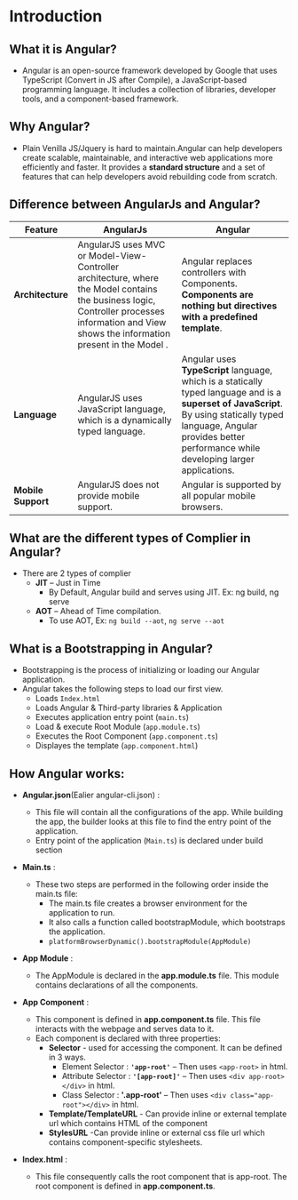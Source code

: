 # Introduction

## What it is Angular?
* Angular is an open-source framework developed by Google that uses TypeScript (Convert in JS after Compile), a JavaScript-based programming language. It includes a collection of libraries, developer tools, and a component-based framework.

## Why Angular?
* Plain Venilla JS/Jquery is hard to maintain.Angular can help developers create scalable, maintainable, and interactive web applications more efficiently and faster. It provides a **standard structure** and a set of features that can help developers avoid rebuilding code from scratch.

## Difference between AngularJs and Angular?

 | **Feature**             |**AngularJs**                              | **Angular**                                 |
|----------------------------------------------|----------------------------------------------|----------------------------------------------|
| **Architecture**          | AngularJS uses MVC or Model-View-Controller architecture, where the Model contains the business logic, Controller processes information and View shows the information present in the Model . | Angular replaces controllers with Components. **Components are nothing but directives with a predefined template**. |
| **Language**          | AngularJS uses JavaScript language, which is a dynamically typed language. | Angular uses **TypeScript** language, which is a statically typed language and is a **superset of JavaScript**. By using statically typed language, Angular provides better performance while developing larger applications.  |
| **Mobile Support**          | AngularJS does not provide mobile support.  | Angular is supported by all popular mobile browsers. |

## What are the different types of Complier in Angular? 
* There are 2 types of complier 
    * **JIT** – Just in Time 
        * By Default, Angular build and serves using JIT. Ex: ng build, ng serve 
    * **AOT** – Ahead of Time compilation. 
        * To use AOT, Ex: `ng build --aot`, `ng serve --aot `

## What is a Bootstrapping in Angular? 

* Bootstrapping is the process of initializing or loading our Angular application. 
* Angular takes the following steps to load our first view. 
    * Loads `Index.html` 
    * Loads Angular & Third-party libraries & Application 
    * Executes application entry point (`main.ts`) 
    * Load & execute Root Module (`app.module.ts`) 
    * Executes the Root Component (`app.component.ts`) 
    * Displayes the template (`app.component.html`) 

## How Angular works:
* **Angular.json**(Ealier angular-cli.json) :
    * This file will contain all the configurations of the app. While building the app, the builder looks at this file to find the entry point of the application. 
    * Entry point of the application (`Main.ts`) is declared under build section 

* **Main.ts** :
    * These two steps are performed in the following order inside the main.ts file: 
        * The main.ts file creates a browser environment for the application to run.  
        * It also calls a function called bootstrapModule, which bootstraps the application.  
        * `platformBrowserDynamic().bootstrapModule(AppModule)`

* **App Module** : 
    * The AppModule is declared in the **app.module.ts** file. This module contains declarations of all the components. 

* **App Component** :
    * This component is defined in **app.component.ts** file. This file interacts with the webpage and serves data to it. 
    * Each component is declared with three properties: 
        * **Selector** - used for accessing the component. It can be defined in 3 ways. 
            * Element Selector : **`'app-root'`** – Then uses `<app-root>` in html. 
            * Attribute Selector : **`'[app-root]'`** – Then uses `<div app-root></div>` in html. 
            * Class Selector : **'.app-root'** – Then uses `<div class="app-root"></div>` in html. 
        * **Template/TemplateURL** - Can provide inline or external template url which contains HTML of the component 
        * **StylesURL** -Can provide inline or external css file url which contains component-specific stylesheets.

* **Index.html** :
    * This file consequently calls the root component that is app-root. The root component is defined in **app.component.ts**. 
